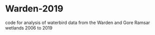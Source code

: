 # Warden-2019

code for analysis of waterbird data from the Warden and Gore Ramsar wetlands 2006 to 2019
